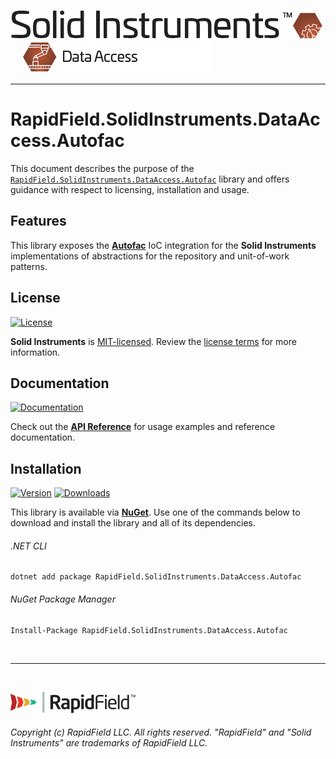 <!--
Copyright (c) RapidField LLC. Licensed under the MIT License. See LICENSE.txt in the project root for license information.
-->

[![Solid Instruments](../../SolidInstruments.Logo.Color.Transparent.500w.png)](../../README.md)
<br />&nbsp;&nbsp;&nbsp;&nbsp;
![DataAccess](../../doc/images/Label.DataAccess.300w.png)
- - -

# RapidField.SolidInstruments.DataAccess.Autofac

This document describes the purpose of the [`RapidField.SolidInstruments.DataAccess.Autofac`]() library and offers guidance with respect to licensing, installation and usage.

## Features

This library exposes the [**Autofac**](https://autofac.org/) IoC integration for the **Solid Instruments** implementations of abstractions for the repository and unit-of-work patterns.

## License

[![License](https://img.shields.io/github/license/rapidfield/solid-instruments?style=flat&color=lightseagreen&label=license&logo=open-access&logoColor=lightgrey)](../../LICENSE.txt)

**Solid Instruments** is [MIT-licensed](https://en.wikipedia.org/wiki/MIT_License). Review the [license terms](../../LICENSE.txt) for more information.

## Documentation

[![Documentation](https://img.shields.io/badge/documentation-website-tan?style=flat&logo=buffer&logoColor=lightgrey)](https://www.solidinstruments.com/api/RapidField.SolidInstruments.DataAccess.Autofac.html)

Check out the [**API Reference**](https://www.solidinstruments.com/api/RapidField.SolidInstruments.DataAccess.Autofac.html) for usage examples and reference documentation.

## Installation

[![Version](https://img.shields.io/nuget/vpre/RapidField.SolidInstruments.DataAccess.Autofac?style=flat&color=blue&label=version&logo=nuget&logoColor=lightgrey)](https://www.nuget.org/packages/RapidField.SolidInstruments.DataAccess.Autofac)
[![Downloads](https://img.shields.io/nuget/dt/RapidField.SolidInstruments.DataAccess.Autofac?style=flat&color=blue&logo=nuget&logoColor=lightgrey)](https://www.nuget.org/packages/RapidField.SolidInstruments.DataAccess.Autofac)

This library is available via [**NuGet**](https://docs.microsoft.com/en-us/nuget/quickstart/install-and-use-a-package-in-visual-studio). Use one of the commands below to download and install the library and all of its dependencies.

###### .NET CLI

```shell
dotnet add package RapidField.SolidInstruments.DataAccess.Autofac
```

###### NuGet Package Manager

```shell
Install-Package RapidField.SolidInstruments.DataAccess.Autofac
```

<br />

- - -

<br />

[![RapidField](../../RapidField.Logo.Color.Black.Transparent.200w.png)](https://www.rapidfield.com)

###### Copyright (c) RapidField LLC. All rights reserved. "RapidField" and "Solid Instruments" are trademarks of RapidField LLC.